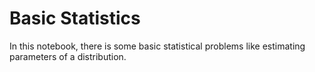 # Basic Statistics
In this notebook, there is  some basic statistical problems like estimating parameters of a distribution.

